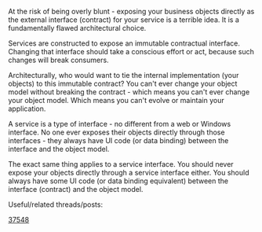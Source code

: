At the risk of being overly blunt - exposing your business objects directly as the external interface (contract) for your service is a terrible idea. It is a fundamentally flawed architectural choice.

Services are constructed to expose an immutable contractual interface. Changing that interface should take a conscious effort or act, because such changes will break consumers.

Architecturally, who would want to tie the internal implementation (your objects) to this immutable contract? You can't ever change your object model without breaking the contract - which means you can't ever change your object model. Which means you can't evolve or maintain your application.

A service is a type of interface - no different from a web or Windows interface. No one ever exposes their objects directly through those interfaces - they always have UI code (or data binding) between the interface and the object model.

The exact same thing applies to a service interface. You should never expose your objects directly through a service interface either. You should always have some UI code (or data binding equivalent) between the interface (contract) and the object model.

Useful/related threads/posts:

[37548](http://forums.lhotka.net/forums/permalink/37549/37548/ShowThread.aspx#37548)